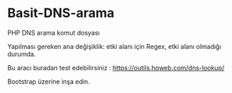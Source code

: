 # Basit-DNS-arama
PHP DNS arama komut dosyası

Yapılması gereken ana değişiklik: etki alanı için Regex, etki alanı olmadığı durumda.

Bu aracı buradan test edebilirsiniz : https://outils.hqweb.com/dns-lookup/

Bootstrap üzerine inşa edin.
